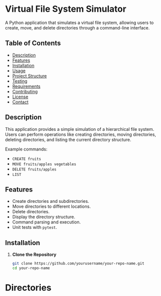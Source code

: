 # Virtual File System Simulator

A Python application that simulates a virtual file system, allowing users to create, move, and delete directories through a command-line interface.

## **Table of Contents**

- [Description](#description)
- [Features](#features)
- [Installation](#installation)
- [Usage](#usage)
- [Project Structure](#project-structure)
- [Testing](#testing)
- [Requirements](#requirements)
- [Contributing](#contributing)
- [License](#license)
- [Contact](#contact)

## **Description**

This application provides a simple simulation of a hierarchical file system. Users can perform operations like creating directories, moving directories, deleting directories, and listing the current directory structure.

Example commands:

- `CREATE fruits`
- `MOVE fruits/apples vegetables`
- `DELETE fruits/apples`
- `LIST`

## **Features**

- Create directories and subdirectories.
- Move directories to different locations.
- Delete directories.
- Display the directory structure.
- Command parsing and execution.
- Unit tests with `pytest`.

## **Installation**

1. **Clone the Repository**

   ```bash
   git clone https://github.com/yourusername/your-repo-name.git
   cd your-repo-name
# Directories
